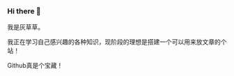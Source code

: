### Hi there 👋
我是灰草草。

我正在学习自己感兴趣的各种知识，现阶段的理想是搭建一个可以用来放文章的个站！

Github真是个宝藏！
<!--
**ShiRiZao/ShiRiZao** is a ✨ _special_ ✨ repository because its `README.md` (this file) appears on your GitHub profile.

Here are some ideas to get you started:

- 🔭 I’m currently working on ...
- 🌱 I’m currently learning ...
- 👯 I’m looking to collaborate on ...
- 🤔 I’m looking for help with ...
- 💬 Ask me about ...
- 📫 How to reach me: ...
- 😄 Pronouns: ...
- ⚡ Fun fact: ...
-->



